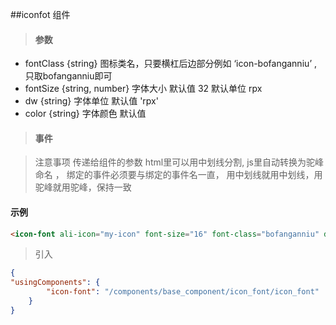 ##iconfot 组件

>#### 参数 
 * fontClass {string}  图标类名，只要横杠后边部分例如 ‘icon-bofanganniu’ , 只取bofanganniu即可
 * fontSize   {string, number} 字体大小 默认值 32  默认单位 rpx
 * dw {string} 字体单位 默认值 'rpx'
 * color {string} 字体颜色 默认值 
>#### 事件
 
 
>注意事项 传递给组件的参数 html里可以用中划线分割, js里自动转换为驼峰命名 ， 绑定的事件必须要与绑定的事件名一直，
用中划线就用中划线，用驼峰就用驼峰，保持一致
#### 示例
```html
<icon-font ali-icon="my-icon" font-size="16" font-class="bofanganniu" dw="px" color="#f00"></icon-font>
```
>引入
```json
{
"usingComponents": {
        "icon-font": "/components/base_component/icon_font/icon_font"
    }
}
```
